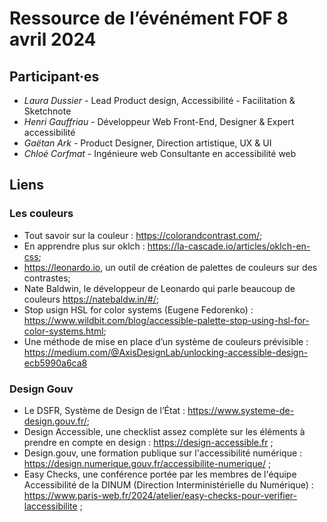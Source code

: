 # Ressource de l’événément FOF 8 avril 2024

## Participant·es

- *Laura Dussier* - Lead Product design, Accessibilité - Facilitation & Sketchnote
- *Henri Gauffriau* - Développeur Web Front-End, Designer & Expert accessibilité
- *Gaëtan Ark* - Product Designer, Direction artistique, UX & UI 
- *Chloé Corfmat* - Ingénieure web Consultante en accessibilité web

## Liens

### Les couleurs
- Tout savoir sur la couleur : https://colorandcontrast.com/;
- En apprendre plus sur oklch : https://la-cascade.io/articles/oklch-en-css;
- https://leonardo.io, un outil de création de palettes de couleurs sur des contrastes;
- Nate Baldwin, le développeur de Leonardo qui parle beaucoup de couleurs https://natebaldw.in/#/;
- Stop usign HSL for color systems (Eugene Fedorenko) : https://www.wildbit.com/blog/accessible-palette-stop-using-hsl-for-color-systems.html;
- Une méthode de mise en place d’un système de couleurs prévisible : https://medium.com/@AxisDesignLab/unlocking-accessible-design-ecb5990a6ca8

### Design Gouv
- Le DSFR, Système de Design de l’État : https://www.systeme-de-design.gouv.fr/;
- Design Accessible, une checklist assez complète sur les éléments à prendre en compte en design : https://design-accessible.fr ;
- Design.gouv, une formation publique sur l'accessibilité numérique : https://design.numerique.gouv.fr/accessibilite-numerique/ ;
- Easy Checks, une conférence portée par les membres de l'équipe Accessibilité de la DINUM (Direction Interministérielle du Numérique) : https://www.paris-web.fr/2024/atelier/easy-checks-pour-verifier-laccessibilite ;

